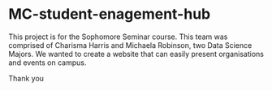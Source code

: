 # MC-student-enagement-hub
This project is for the Sophomore Seminar course. This team was comprised of Charisma Harris and Michaela Robinson, two Data Science Majors. We wanted to create a website that can easily present organisations and events on campus. 

Thank you
